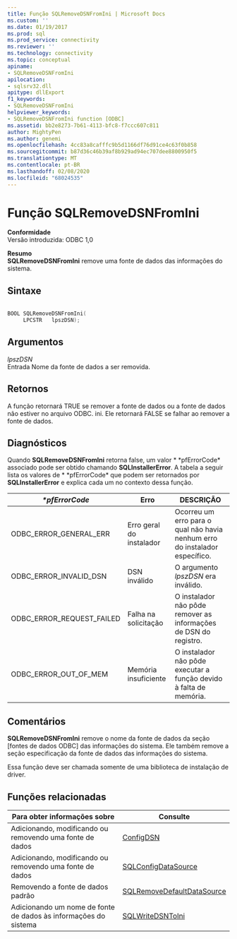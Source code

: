 ```yaml
---
title: Função SQLRemoveDSNFromIni | Microsoft Docs
ms.custom: ''
ms.date: 01/19/2017
ms.prod: sql
ms.prod_service: connectivity
ms.reviewer: ''
ms.technology: connectivity
ms.topic: conceptual
apiname:
- SQLRemoveDSNFromIni
apilocation:
- sqlsrv32.dll
apitype: dllExport
f1_keywords:
- SQLRemoveDSNFromIni
helpviewer_keywords:
- SQLRemoveDSNFromIni function [ODBC]
ms.assetid: bb2e8273-7b61-4113-bfc8-f7ccc607c811
author: MightyPen
ms.author: genemi
ms.openlocfilehash: 4cc83a8cafffc9b5d1166df76d91ce4c63f0b858
ms.sourcegitcommit: b87d36c46b39af8b929ad94ec707dee8800950f5
ms.translationtype: MT
ms.contentlocale: pt-BR
ms.lasthandoff: 02/08/2020
ms.locfileid: "68024535"
---
```

# <a name="sqlremovedsnfromini-function"></a>Função SQLRemoveDSNFromIni
**Conformidade**  
 Versão introduzida: ODBC 1,0  
  
 **Resumo**  
 **SQLRemoveDSNFromIni** remove uma fonte de dados das informações do sistema.  
  
## <a name="syntax"></a>Sintaxe  
  
```cpp  
  
BOOL SQLRemoveDSNFromIni(  
     LPCSTR   lpszDSN);  
```  
  
## <a name="arguments"></a>Argumentos  
 *lpszDSN*  
 Entrada Nome da fonte de dados a ser removida.  
  
## <a name="returns"></a>Retornos  
 A função retornará TRUE se remover a fonte de dados ou a fonte de dados não estiver no arquivo ODBC. ini. Ele retornará FALSE se falhar ao remover a fonte de dados.  
  
## <a name="diagnostics"></a>Diagnósticos  
 Quando **SQLRemoveDSNFromIni** retorna false, um valor * \*pfErrorCode* associado pode ser obtido chamando **SQLInstallerError**. A tabela a seguir lista os valores de * \*pfErrorCode* que podem ser retornados por **SQLInstallerError** e explica cada um no contexto dessa função.  
  
|*\*pfErrorCode*|Erro|DESCRIÇÃO|  
|---------------------|-----------|-----------------|  
|ODBC_ERROR_GENERAL_ERR|Erro geral do instalador|Ocorreu um erro para o qual não havia nenhum erro do instalador específico.|  
|ODBC_ERROR_INVALID_DSN|DSN inválido|O argumento *lpszDSN* era inválido.|  
|ODBC_ERROR_REQUEST_FAILED|Falha na solicitação|O instalador não pôde remover as informações de DSN do registro.|  
|ODBC_ERROR_OUT_OF_MEM|Memória insuficiente|O instalador não pôde executar a função devido à falta de memória.|  
  
## <a name="comments"></a>Comentários  
 **SQLRemoveDSNFromIni** remove o nome da fonte de dados da seção [fontes de dados ODBC] das informações do sistema. Ele também remove a seção especificação da fonte de dados das informações do sistema.  
  
 Essa função deve ser chamada somente de uma biblioteca de instalação de driver.  
  
## <a name="related-functions"></a>Funções relacionadas  
  
|Para obter informações sobre|Consulte|  
|---------------------------|---------|  
|Adicionando, modificando ou removendo uma fonte de dados|[ConfigDSN](../../../odbc/reference/syntax/configdsn-function.md)|  
|Adicionando, modificando ou removendo uma fonte de dados|[SQLConfigDataSource](../../../odbc/reference/syntax/sqlconfigdatasource-function.md)|  
|Removendo a fonte de dados padrão|[SQLRemoveDefaultDataSource](../../../odbc/reference/syntax/sqlremovedefaultdatasource-function.md)|  
|Adicionando um nome de fonte de dados às informações do sistema|[SQLWriteDSNToIni](../../../odbc/reference/syntax/sqlwritedsntoini-function.md)|
